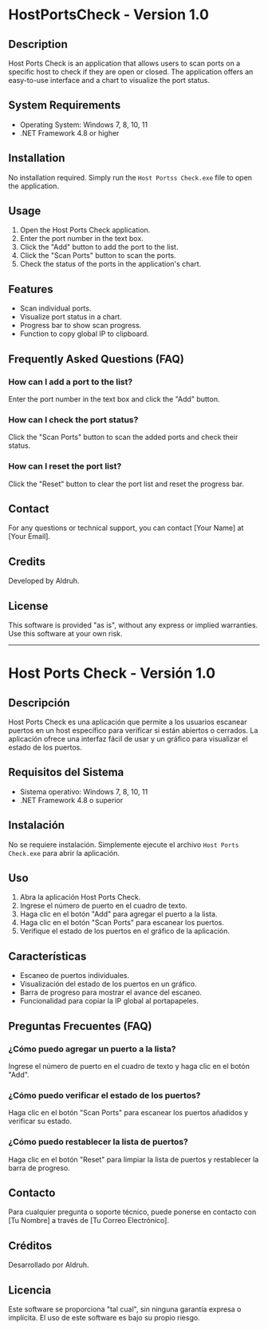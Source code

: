 # HostPortsCheck - Version 1.0

## Description
Host Ports Check is an application that allows users to scan ports on a specific host to check if they are open or closed. The application offers an easy-to-use interface and a chart to visualize the port status.

## System Requirements
- Operating System: Windows 7, 8, 10, 11
- .NET Framework 4.8 or higher

## Installation
No installation required. Simply run the `Host Portss Check.exe` file to open the application.

## Usage
1. Open the Host Ports Check application.
2. Enter the port number in the text box.
3. Click the "Add" button to add the port to the list.
4. Click the "Scan Ports" button to scan the ports.
5. Check the status of the ports in the application's chart.

## Features
- Scan individual ports.
- Visualize port status in a chart.
- Progress bar to show scan progress.
- Function to copy global IP to clipboard.

## Frequently Asked Questions (FAQ)
### How can I add a port to the list?
Enter the port number in the text box and click the "Add" button.

### How can I check the port status?
Click the "Scan Ports" button to scan the added ports and check their status.

### How can I reset the port list?
Click the "Reset" button to clear the port list and reset the progress bar.

## Contact
For any questions or technical support, you can contact [Your Name] at [Your Email].

## Credits
Developed by Aldruh.

## License
This software is provided "as is", without any express or implied warranties. Use this software at your own risk.

---

# Host Ports Check - Versión 1.0

## Descripción
Host Ports Check es una aplicación que permite a los usuarios escanear puertos en un host específico para verificar si están abiertos o cerrados. La aplicación ofrece una interfaz fácil de usar y un gráfico para visualizar el estado de los puertos.

## Requisitos del Sistema
- Sistema operativo: Windows 7, 8, 10, 11
- .NET Framework 4.8 o superior

## Instalación
No se requiere instalación. Simplemente ejecute el archivo `Host Ports Check.exe` para abrir la aplicación.

## Uso
1. Abra la aplicación Host Ports Check.
2. Ingrese el número de puerto en el cuadro de texto.
3. Haga clic en el botón "Add" para agregar el puerto a la lista.
4. Haga clic en el botón "Scan Ports" para escanear los puertos.
5. Verifique el estado de los puertos en el gráfico de la aplicación.

## Características
- Escaneo de puertos individuales.
- Visualización del estado de los puertos en un gráfico.
- Barra de progreso para mostrar el avance del escaneo.
- Funcionalidad para copiar la IP global al portapapeles.

## Preguntas Frecuentes (FAQ)
### ¿Cómo puedo agregar un puerto a la lista?
Ingrese el número de puerto en el cuadro de texto y haga clic en el botón "Add".

### ¿Cómo puedo verificar el estado de los puertos?
Haga clic en el botón "Scan Ports" para escanear los puertos añadidos y verificar su estado.

### ¿Cómo puedo restablecer la lista de puertos?
Haga clic en el botón "Reset" para limpiar la lista de puertos y restablecer la barra de progreso.

## Contacto
Para cualquier pregunta o soporte técnico, puede ponerse en contacto con [Tu Nombre] a través de [Tu Correo Electrónico].

## Créditos
Desarrollado por Aldruh.

## Licencia
Este software se proporciona "tal cual", sin ninguna garantía expresa o implícita. El uso de este software es bajo su propio riesgo.

